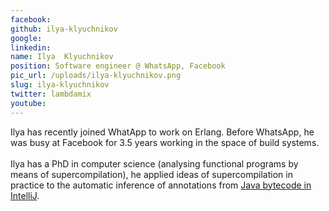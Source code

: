 ```yaml
---
facebook: 
github: ilya-klyuchnikov
google: 
linkedin: 
name: Ilya	Klyuchnikov
position: Software engineer	@ WhatsApp, Facebook
pic_url: /uploads/ilya-klyuchnikov.png
slug: ilya-klyuchnikov
twitter: lambdamix
youtube: 
---
```

<p>Ilya has recently joined WhatApp to work on Erlang. Before WhatsApp, he was busy at Facebook for 3.5 years working in the space of build systems.<br />
<br />
Ilya has a PhD in computer science (analysing functional programs by means of supercompilation), he applied ideas of supercompilation in practice to the automatic inference of annotations from <a href="https://blog.jetbrains.com/idea/2014/10/automatic-notnullnullablecontract-inference-in-intellij-idea-14/">Java bytecode in IntelliJ</a>.</p>
